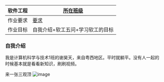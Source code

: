 | 软件工程 | [所在班级]((https://edu.cnblogs.com/campus/gdgy/CSGrade21-12)) |
| ----------------- |--------------- |
| 作业要求 | [要求]((https://edu.cnblogs.com/campus/gdgy/CSGrade21-12))  |
| 作业目标 | 自我介绍+软工五问+学习软工的目标 |

### 自我介绍
我是计算机科学与技术1班的谢昊天，来自粤西地区。平时就躺平。没有人一起的时候基本就是看看新知识，刷刷视频。

   来一张三观顶 
   ![image](https://img2023.cnblogs.com/blog/3270356/202309/3270356-20230905005452147-1255830386.jpg)
